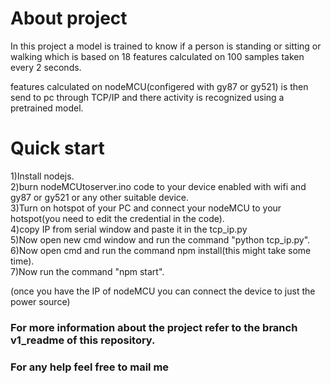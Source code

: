 <h1>About project</h1>
In this project a model is trained to know if a person is standing or sitting or walking which is based on 18 features calculated on 100 samples taken every 2 seconds.

features calculated on nodeMCU(configered with gy87 or gy521) is then send to pc through TCP/IP and there activity is recognized using a pretrained model.

<h1>Quick start</h1>
1)Install nodejs.<br>
2)burn nodeMCUtoserver.ino code to your device enabled with wifi and gy87 or gy521 or any other suitable device.<br>
3)Turn on hotspot of your PC and connect your nodeMCU to your hotspot(you need to edit the credential in the code).<br>
4)copy IP from serial window and paste it in the tcp_ip.py<br>
5)Now open new cmd window and run the command "python tcp_ip.py".<br>
6)Now open cmd and run the command npm install(this might take some time).<br>
7)Now run the command "npm start".<br>

(once you have the IP of nodeMCU you can connect the device to just the power source)

<h3>For more information about the project refer to the branch v1_readme of this repository.</h3>
<h3>For any help feel free to mail me</h3>
